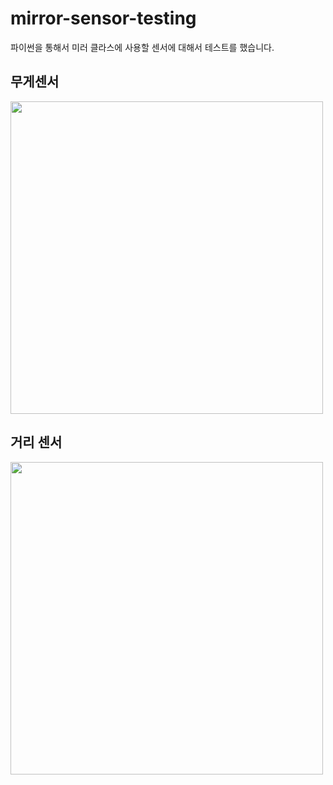 # mirror-sensor-testing

파이썬을 통해서 미러 클라스에 사용할 센서에 대해서 테스트를 했습니다.

## 무게센서

<img src="https://user-images.githubusercontent.com/50797070/100576617-d545f080-3321-11eb-8718-a9981fa6e270.jpg" width="500" height="500"/>

## 거리 센서

<img src="https://user-images.githubusercontent.com/50797070/100576622-d6771d80-3321-11eb-9c71-71afdc4fcce2.jpg" width="500" height="500"/>
